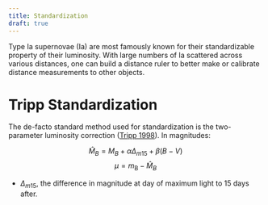 ```yaml
---
title: Standardization
draft: true
---
```


Type Ia supernovae (Ia) are most famously known for their standardizable property of their luminosity. With large numbers of Ia scattered across various distances, one can build a distance ruler to better make or calibrate distance measurements to other objects.

# Tripp Standardization

The de-facto standard method used for standardization is the two-parameter luminosity correction ([Tripp 1998](https://ui.adsabs.harvard.edu/#abs/1998A&A...331..815T/abstract)). In magnitudes:

$$
\hat M_B = M_B + \alpha \Delta_{m15} + \beta (B-V)
$$
$$
  \mu = m_\text{B} - \hat M_B
$$

* $\Delta_{m15}$, the difference in magnitude at day of maximum light to 15 days after.
